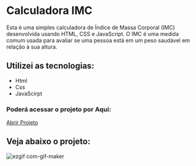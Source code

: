 
 <h1>Calculadora IMC</h1>
 <p>Esta é uma simples calculadora de Índice de Massa Corporal (IMC) desenvolvida usando HTML, CSS e JavaScript. O IMC é uma medida comum usada para avaliar se uma pessoa está em um peso saudável em relação à sua altura.
</p>
 <h2>Utilizei as tecnologias:</h2>
<ul>
  <li>Html</li>
  <li>Css</li>
  <li>JavaScirpt</li>
</ul>  

<h3>Poderá acessar o projeto por Aqui:</h3>
 <a href="https://celadon-crisp-cd99ec.netlify.app/"> Abrir Projeto</a>

<h2>Veja abaixo o projeto:</h2>

![ezgif com-gif-maker](https://user-images.githubusercontent.com/98982391/212219733-e2b81d8a-def6-494f-ad44-ad43e727fb24.gif)
